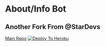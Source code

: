 # About/Info Bot
## Another Fork From @StarDevs
[Main Repo](https://github.com/anonyindian/AboutBot)
[![Deploy To Heroku](https://cdn.jsdelivr.net/npm/simple-icons@3.0.1/icons/twitter.svg)](https://heroku.com/deploy)
